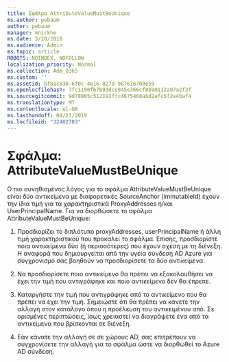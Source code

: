 ```yaml
---
title: Σφάλμα AttributeValueMustBeUnique
ms.author: pebaum
author: pebaum
manager: mnirkhe
ms.date: 3/20/2018
ms.audience: Admin
ms.topic: article
ROBOTS: NOINDEX, NOFOLLOW
localization_priority: Normal
ms.collection: Adm_O365
ms.custom: ''
ms.assetid: bf8ac830-6f0c-4616-827d-987616700e59
ms.openlocfilehash: 7fc1190fb7b93dce945e366cf8b90112a97a2f3f
ms.sourcegitcommit: 9d78905c512192ffc4675468abd2efc5f2e4baf4
ms.translationtype: MT
ms.contentlocale: el-GR
ms.lasthandoff: 04/23/2019
ms.locfileid: "32402703"
---
```

# <a name="error-attributevaluemustbeunique"></a>Σφάλμα: AttributeValueMustBeUnique

Ο πιο συνηθισμένος λόγος για το σφάλμα AttributeValueMustBeUnique είναι δύο αντικείμενα με διαφορετικές SourceAnchor (immutableId) έχουν την ίδια τιμή για τα χαρακτηριστικά ProxyAddresses ή/και UserPrincipalName. Για να διορθώσετε το σφάλμα AttributeValueMustBeUnique:
  
1. Προσδιορίζει το διπλότυπο proxyAddresses, userPrincipalName ή άλλη τιμή χαρακτηριστικού που προκαλεί το σφάλμα. Επίσης, προσδιορίστε ποια αντικείμενα δύο (ή περισσότερες) που έχουν σχέση με τη διένεξη. Η αναφορά που δημιουργείται από την υγεία σύνδεση AD Azure για συγχρονισμό σάς βοηθούν να προσδιορίσετε τα δύο αντικείμενα.
    
2. Να προσδιορίσετε ποιο αντικείμενο θα πρέπει να εξακολουθήσει να έχει την τιμή που αντιγράφηκε και ποιο αντικείμενο δεν θα έπρεπε.
    
3. Καταργήστε την τιμή που αντιγράφηκε από το αντικείμενο που θα πρέπει να έχει την τιμή. Σημειώστε ότι θα πρέπει να κάνετε την αλλαγή στον κατάλογο όπου η προέλευση του αντικειμένου από. Σε ορισμένες περιπτώσεις, ίσως χρειαστεί να διαγράψετε ένα από τα αντικείμενα που βρίσκονται σε διένεξη.
    
4. Εάν κάνατε την αλλαγή σε σε χώρους AD, σας επιτρέπουν να συγχρονίσετε την αλλαγή για το σφάλμα ώστε να διορθωθεί το Azure AD σύνδεση.
    

